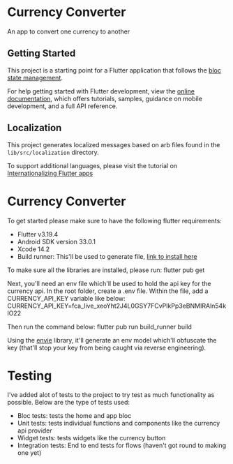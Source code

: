 # Currency Converter

An app to convert one currency to another

## Getting Started

This project is a starting point for a Flutter application that follows the
[bloc state management](https://bloclibrary.dev/).

For help getting started with Flutter development, view the
[online documentation](https://flutter.dev/docs), which offers tutorials,
samples, guidance on mobile development, and a full API reference.

## Localization

This project generates localized messages based on arb files found in
the `lib/src/localization` directory.

To support additional languages, please visit the tutorial on
[Internationalizing Flutter
apps](https://flutter.dev/docs/development/accessibility-and-localization/internationalization)

# Currency Converter
To get started please make sure to have the following flutter requirements:
- Flutter v3.19.4
- Android SDK version 33.0.1
- Xcode 14.2
- Build runner: This'll be used to generate file, [link to install here](https://pub.dev/packages/build_runner#installation)

To make sure all the libraries are installed, please run:
flutter pub get

Next, you'll need an env file which'll be used to hold the api key for the currency api. In the root folder, create a .env file. Within the file, add a CURRENCY_API_KEY variable like below:
CURRENCY_API_KEY=fca_live_xeoYht2J4L0GSY7FCvPIkPp3eBNMIRAln54klO22


Then run the command below:
flutter pub run build_runner build

Using the [envie](https://pub.dev/packages/envied) library, it'll generate an env model which'll obfuscate the key (that'll stop your key from being caught via reverse engineering).

# Testing

I've added alot of tests to the project to try test as much functionality as possible. Below are the type of tests used:
- Bloc tests: tests the home and app bloc
- Unit tests: tests individual functions and components like the currency api provider
- Widget tests: tests widgets like the currency button 
- Integration tests: End to end tests for flows (haven't got round to making one yet)